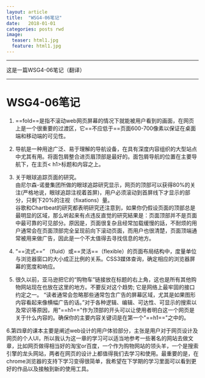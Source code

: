 ```yaml
---
layout: article
title:  "WSG4-06笔记"
date:   2018-01-01
categories: posts rwd
image:
  teaser: html1.jpg
  feature: html1.jpg
---
```

---
这是一篇WSG4-06笔记（翻译）  

--------
# WSG4-06笔记
1.  ==fold==是指不滚动web网页屏幕的情况下就能被用户看到的画面，在网页上是一个很重要的过渡区，它==不应低于==页面600-700像素以保证在桌面端和移动端的可见性。

2.  导航是一种用途广泛、易于理解的导航设备，在具有深度内容组织的大型站点中尤其有用。将面包屑整合进页眉顶部是最好的。面包屑导航的位置在主要导航下，在主页< h1>标题和内容之上。

3.  关于眼球追踪页面的研究。  
  由尼尔森-诺曼集团所做的眼球追踪研究显示，网页的顶部可以获得80%的关注(严格地说，眼球追踪注视着首屏)，用户必须滚动到首屏线下才显示的部分，只剩下20%的注视（fixations）量。  
  谷歌和Chartbeat的研究都表明研究还注意到，如果你仍假设页面的顶部总是最明显的区域，那么听起来有点违反直觉的研究結果是：页面顶部并不是页面中最可靠的可见部分。原因是，页面很复杂且经常加载缓慢的話，不耐烦的用户通常会在页面顶部完全呈现前向下滚动页面，而用户也很清楚，页面顶端通常被用来做广告，因此是一个不太值得去寻找信息的地方。

4. “==流式==” （fluid）或==灵活==（flexible）的页面布局结构中，度量单位与浏览器窗口的大小成正比例的关系。CSS3媒体查询，确定相应的浏览器屏幕的宽度和响应。

5.   很久以前，亚马逊把它的“购物车”链接放在标题的右上角，这也是所有其他购物网站现在也放在这里的地方。不要反对这个趋势; 它是网络上最牢固的接口约定之一。   “读者通常会忽略那些通常包含广告的屏幕区域，尤其是如果图形内容看起来像横幅广告的话。”对于各种逻辑、编辑、可达性、可显示的搜索以及常识等原因，用"==h1=="作为顶部的开头可以让使用者明白这一个网页是关于什么内容的。确保你的主要内容关键词是在第一个"==h1=="之中的。

6.第四章的课本主要是阐述web设计的用户体验部分，主张是用户对于网页设计及网页的个人UI，所以我认为这一章的学习可以适当地参考一些著名的网站去做文章，比如网页做得相当好的淘宝or百度，一个作为购物网站的领头羊，一个是搜索引擎的龙头网站，两者在网页的设计上都值得我们去学习和使用。最重要的是，在chrome浏览器的支持下学习变得很简单，我希望在下学期的学习里面可以看到更好的作品以及接触到新的使用工具。